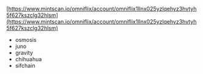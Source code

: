 [https://www.mintscan.io/omniflix/account/omniflix1llnx025yzlqehyz3hvtyh5f627kszclg32hlsm](https://www.mintscan.io/omniflix/account/omniflix1llnx025yzlqehyz3hvtyh5f627kszclg32hlsm)
- osmosis
- juno
- gravity
- chihuahua
- sifchain
